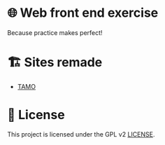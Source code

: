 # 🌐 Web front end exercise

Because practice makes perfect!

# 🏗️ Sites remade

* [TAMO](https://github.com/Edveika/Web-FrontEnd-Practice/blob/main/tamo.md)

# 📜 License

This project is licensed under the GPL v2 [LICENSE](LICENSE).
